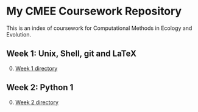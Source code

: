 # My CMEE Coursework Repository

This is an index of coursework for Computational Methods in Ecology and Evolution.

## Week 1: Unix, Shell, git and LaTeX

0. [Week 1 directory](Week1)


## Week 2: Python 1

0. [Week 2 directory](Week2)


